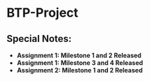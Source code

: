 # BTP-Project

## **Special Notes:**
* **Assignment 1: Milestone 1 and 2 Released**
* **Assignment 1: Milestone 3 and 4 Released**
* **Assignment 2: Milestone 1 and 2 Released**
